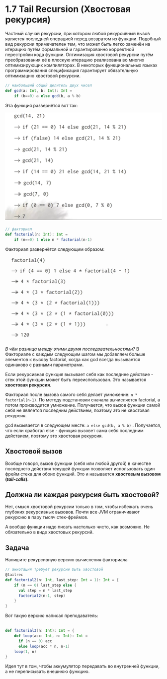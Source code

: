 # 1.7 Tail Recursion (Хвостовая рекурсия)

Частный случай рекурсии, при котором любой рекурсивный вызов является последней операцией перед возвратом из функции. Подобный вид рекурсии примечателен тем, что может быть легко заменён на итерацию путём формальной и гарантированно корректной перестройки кода функции. Оптимизация хвостовой рекурсии путём преобразования её в плоскую итерацию реализована во многих оптимизирующих компиляторах. В некоторых функциональных языках программирования спецификация гарантирует обязательную оптимизацию хвостовой рекурсии. 


```scala
// наибольший общий делитель двух чисел
def gcd(a: Int, b: Int): Int = 
	if (b==0) a else gcd(b, a % b)

```

Эта функция развернётся вот так:

![gcd](img/gcd.png)


```scala
// факториал
def factorial(n: Int): Int =
	if (n==0) 1 else n * factorial(n-1)

```

Факториал развернётся следующим образом:

![factorial](img/factorial.png)


*В чём разница между этими двумя последовательностями?* В Факториале с каждым следующим шагом мы добавляем больше элементов к вызову factorial, когда как gcd всегда вызывается одинаково с разными параметрами. 

Если рекурсивная функция вызывает себя как последнее действие - стек этой функции может быть переиспользован. Это называется **хвостовая рекурсия**. 

Факториал после вызова самого себя делает умножение: `n * factorial(n-1)`. По методу подстановки сначала вычисляется factorial, а потом производится умножение. Получается, что вызов функции самой себя не является последним действием, поэтому это не хвостовая рекурсия.

gcd вызывается в следующем месте: `a else gcd(b, a % b)` . Получается, что если сработал else - функция вызовет сама себя последним действием, поэтому это хвостовая рекурсия.


## Хвостовой вызов

Вообще говоря, вызов функции (себя или любой другой) в качестве последнего действия текущей функции позволяет использовать один фрейм стека для обоих функций. Это и называется **хвостовым вызовом (*tail-calls*)**.

## Должна ли каждая рекурсия быть хвостовой?

Нет, смысл хвостовой рекурсии только в том, чтобы избежать очень глубоких рекурсивных вызовов. Почти все JVM ограничивают рекурсию в пару тысяч стек-фреймов.

А вообще функции надо писать настолько чисто, как возможно. Не обязательно в виде хвостовых рекурсий.

## Задача

Напишите рекурсивную версию вычисления факториала

```scala
// аннотация требует рекурсию быть хвостовой
@tailrec
def factorial2(n: Int, last_step: Int = 1): Int = {
	if (n == 0) last_step else {
	  val step = n * last_step
	  factorial2(n-1, step)
	}
}

```

Вот такую версию написал преподаватель:

```scala

def factorial3(n: Int): Int = {
	def loop(acc: Int, n: Int): Int =
	  if (n == 0) acc
	  else loop(acc * n, n-1)
	loop(1, n)
}

```

Идея тут в том, чтобы аккумулятор передавать во внутренней функции, а не переписывать внешнюю функцию.















